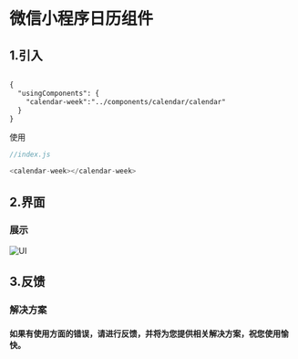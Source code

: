 # 微信小程序日历组件


## 1.引入

```html

{
  "usingComponents": {
    "calendar-week":"../components/calendar/calendar"
  }
}

```
使用
```javascript
//index.js

<calendar-week></calendar-week>

```


## 2.界面

### 展示
![UI](https://raw.githubusercontent.com/17562105692/smallCD-/master/url-1.jpg)


## 3.反馈
### 解决方案
#### 如果有使用方面的错误，请进行反馈，并将为您提供相关解决方案，祝您使用愉快。